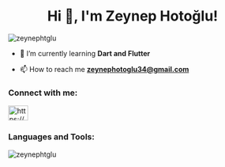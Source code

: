 <h1 align="center">Hi 👋, I'm Zeynep Hotoğlu!</h1>

<p align="left"> <img src="https://komarev.com/ghpvc/?username=zeynephtglu&label=Profile%20views&color=0e75b6&style=flat" alt="zeynephtglu" /> </p>

- 🌱 I’m currently learning **Dart and Flutter**

- 📫 How to reach me **zeynephotoglu34@gmail.com**

<h3 align="left">Connect with me:</h3>
<p align="left">
<a href="https://linkedin.com/in/zeynephotoglu" target="blank"><img align="center" src="https://raw.githubusercontent.com/rahuldkjain/github-profile-readme-generator/master/src/images/icons/Social/linked-in-alt.svg" alt="https://www.linkedin.com/in/zeynephotoglu" height="30" width="40" /></a>
</p>

<h3 align="left">Languages and Tools:</h3>

<p><img align="left" src="https://github-readme-stats.vercel.app/api/top-langs?username=zeynephtglu&show_icons=true&locale=en&layout=compact" alt="zeynephtglu" /></p>


